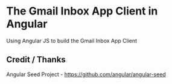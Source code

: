 # The Gmail Inbox App Client in Angular 

Using Angular JS to build the Gmail Inbox App Client

## Credit / Thanks

Angular Seed Project - https://github.com/angular/angular-seed
